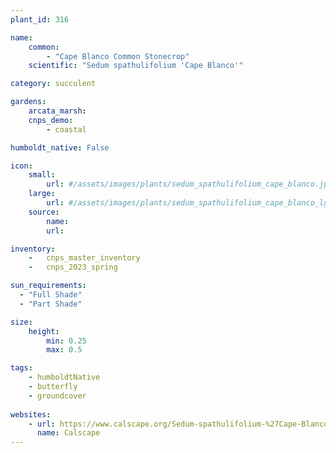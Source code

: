 ```yaml
---
plant_id: 316 

name: 
    common: 
        - "Cape Blanco Common Stonecrop"  
    scientific: "Sedum spathulifolium 'Cape Blanco'"    

category: succulent

gardens: 
    arcata_marsh: 
    cnps_demo: 
        - coastal

humboldt_native: False

icon: 
    small: 
        url: #/assets/images/plants/sedum_spathulifolium_cape_blanco.jpg 
    large: 
        url: #/assets/images/plants/sedum_spathulifolium_cape_blanco_lg.jpg 
    source: 
        name: 
        url: 

inventory: 
    -   cnps_master_inventory
    -   cnps_2023_spring

sun_requirements:
  - "Full Shade"
  - "Part Shade"

size:   
    height: 
        min: 0.25 
        max: 0.5

tags: 
    - humboldtNative
    - butterfly
    - groundcover
 
websites: 
    - url: https://www.calscape.org/Sedum-spathulifolium-%27Cape-Blanco%27-(Cape-Blanco-Common-Stonecrop) 
      name: Calscape
---
```

